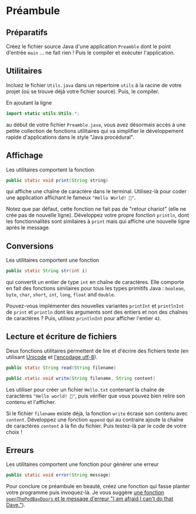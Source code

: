 Préambule
================================================================================

Préparatifs
--------------------------------------------------------------------------------

Créez le fichier source Java d'une application `Preamble` dont le point d'entrée `main` 
... ne fait rien ! Puis le compiler et exécuter l'application.

Utilitaires
--------------------------------------------------------------------------------

Incluez le fichier `Utils.java` dans un répertoire `utils` à la racine de votre
projet (où se trouve déjà votre fichier source). Puis, le compiler.

En ajoutant la ligne

```java
import static utils.Utils.*;
```
au début de votre fichier `Preamble.java`, vous avez désormais accès à une
petite collection de fonctions utilitaires qui va simplifier le développement
rapide d'applications dans le style "Java procédural".

Affichage
--------------------------------------------------------------------------------

Les utilitaires comportent la fonction
```java
public static void print(String string)
```
qui affiche une chaîne de caractère dans le terminal. Utilisez-là pour coder
une application affichant le fameux `"Hello World! 👋"`.

Notez que par défaut, cette fonction ne fait pas de "retour chariot" (elle ne
crée pas de nouvelle ligne). Développez votre propre fonction `println`,
dont les fonctionnalités sont similaires à `print` mais qui affiche une
nouvelle ligne après le message.

Conversions
---------------------------------------------------------------------------------

Les utilitaires comportent une fonction 
```java
public static String str(int i)
```
qui convertit un entier de type `int` en chaîne de caractères. Elle comporte
en fait des fonctions similaires pour tous les types primitifs Java : 
`boolean`, `byte`, `char`, `short`, `int`, `long`, `float` and `double`.

Pouvez-vous implémenter des nouvelles variantes `printInt` et `printlnInt` 
de `print` et `println` dont les arguments sont des entiers et non des chaînes
de caractères ? Puis, utilisez `printlnInt` pour afficher l'entier `42`.

Lecture et écriture de fichiers
--------------------------------------------------------------------------------

Deux fonctions utilitaires permettent de lire et d'écrire des fichiers texte
(en utilisant [Unicode](https://fr.wikipedia.org/wiki/Unicode) et [l'encodage utf-8](https://fr.wikipedia.org/wiki/UTF-8)).

```java
public static String read(String filename)
```

```java
public static void write(String filename, String content) 
```

Les utiliser pour créer un fichier `Hello.txt` contenant la chaîne de 
caractères `"Hello world! 👋"`, puis vérifier que vous pouvez bien relire son
contenu et l'afficher.

Si le fichier `filename` existe déjà, la fonction `write` écrase son contenu
avec `content`. Développez une fonction `append` qui au contraire ajoute 
la chaîne de caractères `content` à la fin du fichier. 
Puis testez-là par le code de votre choix !

Erreurs
--------------------------------------------------------------------------------

Les utilitaires comportent une fonction pour générer une erreur
```java
public static void error(String message)
```
Pour conclure ce préambule en beauté, créez une fonction qui fasse planter
votre programme puis invoquez-là.
Je vous suggère [une fonction `openThePodBayDoors` et le message d'erreur 
"I am afraid I can't do that Dave."](https://www.youtube.com/watch?v=Mme2Aya_6Bc)).